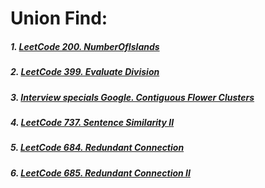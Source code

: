# Union Find:
##### 1. [LeetCode 200. NumberOfIslands](https://github.com/RaychHuang/Algorithm/blob/master/src/leetcode/p151to200/LeetCode200NumberOfIslands.java)
##### 2. [LeetCode 399. Evaluate Division](https://github.com/RaychHuang/Algorithm/blob/master/src/leetcode/p351to400/LeetCode399EvaluateDivision.java)
##### 3. [Interview specials Google. Contiguous Flower Clusters](https://github.com/RaychHuang/Algorithm/blob/master/src/interview/google/GoogleContiguousFlowerClusters.java)
##### 4. [LeetCode 737. Sentence Similarity II](https://github.com/RaychHuang/Algorithm/blob/master/src/leetcode/p701to750/LeetCode737SentenceSimilarityII.java)
##### 5. [LeetCode 684. Redundant Connection](https://github.com/RaychHuang/Algorithm/blob/master/src/leetcode/p651to700/LeetCode684RedundantConnection.java)
##### 6. [LeetCode 685. Redundant Connection II](https://github.com/RaychHuang/Algorithm/blob/master/src/leetcode/p651to700/LeetCode685RedundantConnectionII.java)
